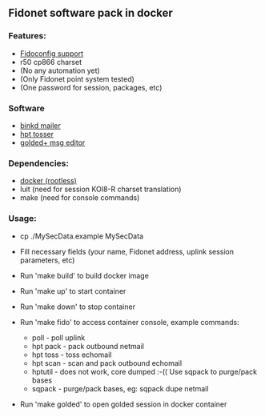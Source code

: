## Fidonet software pack in docker
### Features:
- [Fidoconfig support](http://www.textfiles.com/fidonet-on-the-internet/husky/fidoconf.htm)
- r50 cp866 charset
- (No any automation yet)
- (Only Fidonet point system tested)
- (One password for session, packages, etc)

### Software
- [binkd mailer](https://github.com/pgul/binkd)
- [hpt tosser](https://github.com/huskyproject)
- [golded+ msg editor](https://github.com/golded-plus/golded-plus)


### Dependencies:
- [docker (rootless)](https://docs.docker.com/engine/security/rootless/)
- luit (need for session KOI8-R charset translation)
- make (need for console commands)

### Usage:

- cp ./MySecData.example MySecData
- Fill necessary fields (your name, Fidonet address, uplink session parameters, etc)
- Run 'make build' to build docker image
- Run 'make up' to start container
- Run 'make down' to stop container

- Run 'make fido' to access container console, example commands:
	- poll - poll uplink
	- hpt pack - pack outbound netmail
	- hpt toss - toss echomail
	- hpt scan - scan and pack outbound echomail
	- hptutil - does not work, core dumped :-(( Use sqpack to purge/pack bases
	- sqpack - purge/pack bases, eg: sqpack dupe netmail
- Run 'make golded' to open golded session in docker container
